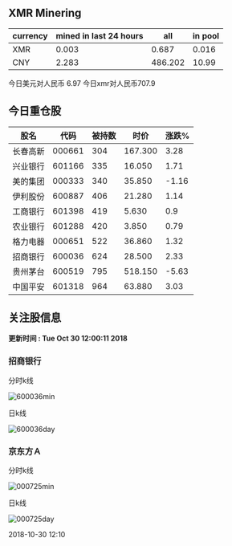 ## XMR Minering

|currency|mined in last 24 hours|all|in pool|
|---|---|---|---|
|XMR|0.003|0.687|0.016|
|CNY|2.283|486.202|10.99|

今日美元对人民币 6.97	今日xmr对人民币707.9


## 今日重仓股 

|股名|代码|被持数|时价|涨跌%|
|---|---|---|---|---|
|长春高新|000661|304|167.300|3.28|
|兴业银行|601166|335|16.050|1.71|
|美的集团|000333|340|35.850|-1.16|
|伊利股份|600887|406|21.280|1.14|
|工商银行|601398|419|5.630|0.9|
|农业银行|601288|420|3.850|0.79|
|格力电器|000651|522|36.860|1.32|
|招商银行|600036|624|28.500|2.33|
|贵州茅台|600519|795|518.150|-5.63|
|中国平安|601318|964|63.880|3.03|

## 关注股信息
**更新时间 : Tue Oct 30 12:00:11 2018**
### 招商银行 
分时k线

![600036min](http://image.sinajs.cn/newchart/min/n/sh600036.gif)

日k线

![600036day](http://image.sinajs.cn/newchart/daily/n/sh600036.gif)

### 京东方Ａ 
分时k线

![000725min](http://image.sinajs.cn/newchart/min/n/sz000725.gif)

日k线

![000725day](http://image.sinajs.cn/newchart/daily/n/sz000725.gif)

2018-10-30 12:10